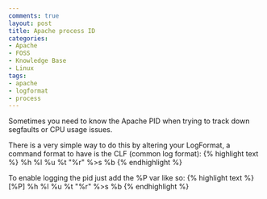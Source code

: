 ```yaml
---
comments: true
layout: post
title: Apache process ID
categories:
- Apache
- FOSS
- Knowledge Base
- Linux
tags:
- apache
- logformat
- process
---
```


Sometimes you need to know the Apache PID when trying to track down segfaults or CPU usage issues.

There is a very simple way to do this by altering your LogFormat, a command format to have is the CLF (common log format):
{% highlight text %}
%h %l %u %t \"%r\" %>s %b
{% endhighlight %}

To enable logging the pid just add the %P var like so:
{% highlight text %}
[%P] %h %l %u %t \"%r\" %>s %b
{% endhighlight %}
